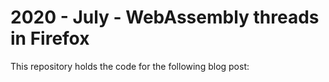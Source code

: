 # 2020 - July - WebAssembly threads in Firefox
This repository holds the code for the following blog post: 

